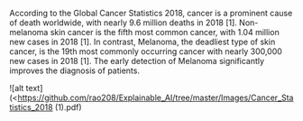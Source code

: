 According to the Global Cancer Statistics 2018, cancer is a prominent cause of death worldwide, with nearly 9.6 million deaths in 2018 [1]. Non-melanoma skin cancer is the fifth most common cancer, with 1.04 million new cases in 2018 [1]. In contrast, Melanoma, the deadliest type of skin cancer, is the 19th most commonly occurring cancer with nearly 300,000 new cases in 2018 [1]. The early detection of Melanoma significantly improves the diagnosis of patients.

![alt text](<https://github.com/rao208/Explainable_AI/tree/master/Images/Cancer_Statistics_2018 (1).pdf)



